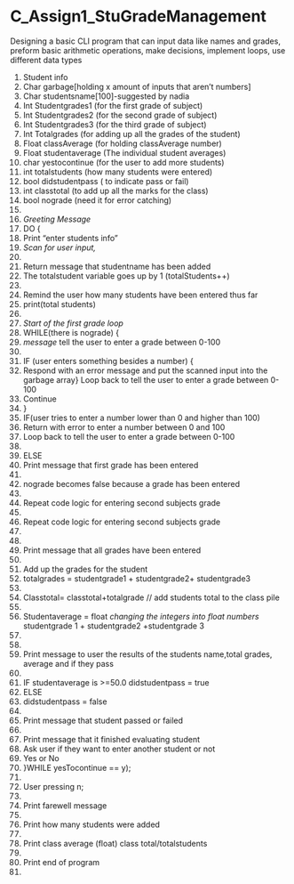 # C_Assign1_StuGradeManagement
Designing a basic CLI program that can input data like names and grades, preform basic arithmetic operations, make decisions, implement loops, use different data types

1.	Student info
2.	Char garbage[holding x amount of inputs that aren’t numbers]
3.	Char studentsname[100]-suggested by nadia
4.	Int Studentgrades1 (for the first grade of subject)
5.	Int Studentgrades2 (for the second grade of subject)
6.	Int Studentgrades3 (for the third grade of subject)
7.	Int Totalgrades (for adding up all the grades of the student)
8.	Float classAverage (for holding classAverage number)
9.	Float studentaverage (The individual student averages)
10.	char yestocontinue (for the user to add more students)
11.	int totalstudents (how many students were entered)
12.	bool didstudentpass ( to indicate pass or fail)
13.	int classtotal (to add up all the marks for the class)
14.	bool nograde (need it for error catching)
15.	
16.	*Greeting Message*                   
17.	DO {
18.	Print “enter students info”
19.	*Scan for user input,*
20.	
21.	Return message that studentname has been added
22.	The totalstudent variable goes up by 1 (totalStudents++)
23.	
24.	Remind the user how many students have been entered thus far 
25.	print(total students)
26.	
27.	*Start of the first grade loop*
28.	WHILE(there is nograde) {
29.	*message* tell the user to enter a grade between 0-100
30.	
31.	IF (user enters something besides a number) {
32.	Respond with an error message and put the scanned input into the       garbage array} Loop back to tell the user to enter a grade between 0-100
33.	Continue
34.	}
35.	IF(user tries to enter a number lower than 0 and higher than 100)
36.	Return with error to enter a number between 0 and 100
37.	Loop back to tell the user to enter a grade between 0-100
38.	
39.	ELSE 
40.	Print message that first grade has been entered
41.	
42.	nograde becomes false because a grade has been entered
43.	
44.	Repeat code logic for entering second subjects grade
45.	
46.	Repeat code logic for entering second subjects grade
47.	
48.	
49.	Print message that all grades have been entered
50.	
51.	Add up the grades for the student
52.	totalgrades = studentgrade1 + studentgrade2+ studentgrade3
53.	
54.	Classtotal= classtotal+totalgrade // add students total to the class pile
55.	
56.	Studentaverage = float *changing the integers into float numbers* studentgrade 1 + studentgrade2 +studentgrade 3
57.	
58.	
59.	Print message to user the results of the students name,total grades, average and if they pass
60.	
61.	IF studentaverage is >=50.0  didstudentpass = true
62.	ELSE
63.	didstudentpass = false
64.	
65.	Print message that student passed or failed
66.	
67.	Print message that it finished evaluating student
68.	Ask user if they want to enter another student or not
69.	Yes or No
70.	}WHILE yesTocontinue == y);
71.	
72.	User pressing n;
73.	
74.	Print farewell message
75.	
76.	Print how many students were added
77.	
78.	Print class average (float) class total/totalstudents
79.	
80.	Print end of program
81.	
